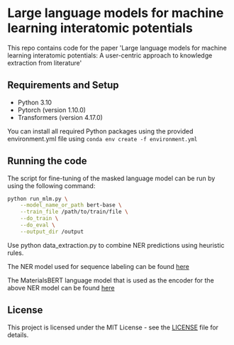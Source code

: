 # Large language models for machine learning interatomic potentials

This repo contains code for the paper 'Large language models for machine learning interatomic potentials: A user-centric approach to knowledge extraction from literature'

## Requirements and Setup

- Python 3.10
- Pytorch (version 1.10.0)
- Transformers (version 4.17.0)

You can install all required Python packages using the provided environment.yml file using `conda env create -f environment.yml`

## Running the code

The script for fine-tuning of the masked language model can be run by using the following command:

```bash
python run_mlm.py \
    --model_name_or_path bert-base \
    --train_file /path/to/train/file \
    --do_train \
    --do_eval \
    --output_dir /output
```

Use python data_extraction.py to combine NER predictions using heuristic rules.

The NER model used for sequence labeling can be found [here](https://huggingface.co/pranav-s/PolymerNER)

The MaterialsBERT language model that is used as the encoder for the above NER model can be found [here](https://huggingface.co/pranav-s/MaterialsBERT)

## License
This project is licensed under the MIT License - see the [LICENSE](./LICENSE.md) file for details.
